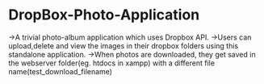 # DropBox-Photo-Application

->A trivial photo-album application which uses Dropbox API.
->Users can upload,delete and view the images in their dropbox folders using this standalone application.
->When photos are downloaded, they get saved in the webserver folder(eg. htdocs in xampp) with a different file name(test_download_filename)
